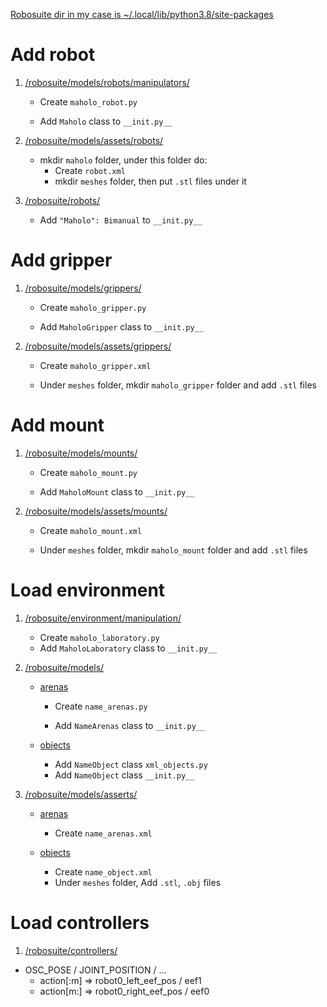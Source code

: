 <!--If you want to import your own model like robot, gripper, etc. , you should do as follows.-->

<u>Robosuite dir in my case is [~/.local/lib/python3.8/site-packages]()</u>



# Add robot

1. [/robosuite/models/robots/manipulators/]()
   
   * Create `maholo_robot.py`
   
   * Add `Maholo` class to `__init.py__`
2. [/robosuite/models/assets/robots/]()
   
   * mkdir `maholo` folder, under this folder do:
     * Create `robot.xml`
     * mkdir `meshes` folder, then put `.stl` files under it
3. [/robosuite/robots/]()
   
   * Add `"Maholo": Bimanual` to `__init.py__`



# Add gripper

1. [/robosuite/models/grippers/]()
   
   * Create `maholo_gripper.py`
   
   * Add `MaholoGripper` class to `__init.py__`
2. [/robosuite/models/assets/grippers/]()
   
   * Create `maholo_gripper.xml`
   
   * Under `meshes` folder, mkdir `maholo_gripper` folder and add `.stl` files 



# Add mount

1. [/robosuite/models/mounts/]()

   * Create `maholo_mount.py`

   * Add `MaholoMount` class to `__init.py__`

2. [/robosuite/models/assets/mounts/]()

   * Create `maholo_mount.xml`

   * Under `meshes` folder, mkdir `maholo_mount` folder and add `.stl` files 



# Load environment

1. [/robosuite/environment/manipulation/]()

   * Create `maholo_laboratory.py`
   * Add `MaholoLaboratory` class to `__init.py__`

2. [/robosuite/models/]()

   * [arenas]()

     * Create `name_arenas.py`

     * Add `NameArenas` class to `__init.py__`

   * [objects]()
     * Add `NameObject` class `xml_objects.py`
     * Add `NameObject` class `__init.py__`

3. [/robosuite/models/asserts/]()

   * [arenas]()
     * Create `name_arenas.xml`

   * [objects]()
     * Create `name_object.xml`
     * Under `meshes` folder, Add `.stl`, `.obj` files



# Load controllers

1. [/robosuite/controllers/]()



* OSC_POSE / JOINT_POSITION / ...
   * action[:m] => robot0_left_eef_pos / eef1
   * action[m:] => robot0_right_eef_pos / eef0
